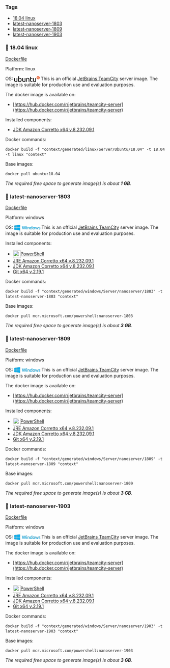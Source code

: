 ### Tags
- [18.04 linux](#whale-1804-linux)
- [latest-nanoserver-1803](#whale-latest-nanoserver-1803)
- [latest-nanoserver-1809](#whale-latest-nanoserver-1809)
- [latest-nanoserver-1903](#whale-latest-nanoserver-1903)

### :whale: 18.04 linux

[Dockerfile](linux/Server/Ubuntu/18.04/Dockerfile)

Platform: linux

OS: <img align="center" height="18" src="/logo/ubuntu.png">
This is an official [JetBrains TeamCity](https://www.jetbrains.com/teamcity/) server image. The image is suitable for production use and evaluation purposes.

The docker image is available on:

- [https://hub.docker.com/r/jetbrains/teamcity-server](https://hub.docker.com/r/jetbrains/teamcity-server)


Installed components:

- [JDK Amazon Corretto x64 v.8.232.09.1](https://d3pxv6yz143wms.cloudfront.net/8.232.09.1/amazon-corretto-8.232.09.1-linux-x64.tar.gz)

Docker commands:

```
docker build -f "context/generated/linux/Server/Ubuntu/18.04" -t 18.04 -t linux "context"
```

Base images:

```
docker pull ubuntu:18.04
```

_The required free space to generate image(s) is about **1 GB**._
### :whale: latest-nanoserver-1803

[Dockerfile](windows/Server/nanoserver/1803/Dockerfile)

Platform: windows

OS: <img align="center" src="/logo/windows.png">
This is an official [JetBrains TeamCity](https://www.jetbrains.com/teamcity/) server image. The image is suitable for production use and evaluation purposes.

Installed components:

- <img src="https://github.com/PowerShell/PowerShell/blob/master/assets/ps_black_64.svg" height="24" width="24" align="center">[PowerShell](https://github.com/PowerShell/PowerShell#get-powershell)
- [JRE Amazon Corretto x64 v.8.232.09.1](https://repo.labs.intellij.net/cache/https/d3pxv6yz143wms.cloudfront.net/8.232.09.1/amazon-corretto-8.232.09.1-windows-x64-jre.zip)
- [JDK Amazon Corretto x64 v.8.232.09.1](https://repo.labs.intellij.net/cache/https/d3pxv6yz143wms.cloudfront.net/8.232.09.1/amazon-corretto-8.232.09.1-windows-x64-jdk.zip)
- [Git x64 v.2.19.1](http://repo.labs.intellij.net/thirdparty/vm-templates/MinGit-2.19.1-64-bit.zip)

Docker commands:

```
docker build -f "context/generated/windows/Server/nanoserver/1803" -t latest-nanoserver-1803 "context"
```

Base images:

```
docker pull mcr.microsoft.com/powershell:nanoserver-1803
```

_The required free space to generate image(s) is about **3 GB**._
### :whale: latest-nanoserver-1809

[Dockerfile](windows/Server/nanoserver/1809/Dockerfile)

Platform: windows

OS: <img align="center" src="/logo/windows.png">
This is an official [JetBrains TeamCity](https://www.jetbrains.com/teamcity/) server image. The image is suitable for production use and evaluation purposes.

The docker image is available on:

- [https://hub.docker.com/r/jetbrains/teamcity-server](https://hub.docker.com/r/jetbrains/teamcity-server)


Installed components:

- <img src="https://github.com/PowerShell/PowerShell/blob/master/assets/ps_black_64.svg" height="24" width="24" align="center">[PowerShell](https://github.com/PowerShell/PowerShell#get-powershell)
- [JRE Amazon Corretto x64 v.8.232.09.1](https://repo.labs.intellij.net/cache/https/d3pxv6yz143wms.cloudfront.net/8.232.09.1/amazon-corretto-8.232.09.1-windows-x64-jre.zip)
- [JDK Amazon Corretto x64 v.8.232.09.1](https://repo.labs.intellij.net/cache/https/d3pxv6yz143wms.cloudfront.net/8.232.09.1/amazon-corretto-8.232.09.1-windows-x64-jdk.zip)
- [Git x64 v.2.19.1](http://repo.labs.intellij.net/thirdparty/vm-templates/MinGit-2.19.1-64-bit.zip)

Docker commands:

```
docker build -f "context/generated/windows/Server/nanoserver/1809" -t latest-nanoserver-1809 "context"
```

Base images:

```
docker pull mcr.microsoft.com/powershell:nanoserver-1809
```

_The required free space to generate image(s) is about **3 GB**._
### :whale: latest-nanoserver-1903

[Dockerfile](windows/Server/nanoserver/1903/Dockerfile)

Platform: windows

OS: <img align="center" src="/logo/windows.png">
This is an official [JetBrains TeamCity](https://www.jetbrains.com/teamcity/) server image. The image is suitable for production use and evaluation purposes.

The docker image is available on:

- [https://hub.docker.com/r/jetbrains/teamcity-server](https://hub.docker.com/r/jetbrains/teamcity-server)


Installed components:

- <img src="https://github.com/PowerShell/PowerShell/blob/master/assets/ps_black_64.svg" height="24" width="24" align="center">[PowerShell](https://github.com/PowerShell/PowerShell#get-powershell)
- [JRE Amazon Corretto x64 v.8.232.09.1](https://repo.labs.intellij.net/cache/https/d3pxv6yz143wms.cloudfront.net/8.232.09.1/amazon-corretto-8.232.09.1-windows-x64-jre.zip)
- [JDK Amazon Corretto x64 v.8.232.09.1](https://repo.labs.intellij.net/cache/https/d3pxv6yz143wms.cloudfront.net/8.232.09.1/amazon-corretto-8.232.09.1-windows-x64-jdk.zip)
- [Git x64 v.2.19.1](http://repo.labs.intellij.net/thirdparty/vm-templates/MinGit-2.19.1-64-bit.zip)

Docker commands:

```
docker build -f "context/generated/windows/Server/nanoserver/1903" -t latest-nanoserver-1903 "context"
```

Base images:

```
docker pull mcr.microsoft.com/powershell:nanoserver-1903
```

_The required free space to generate image(s) is about **3 GB**._
